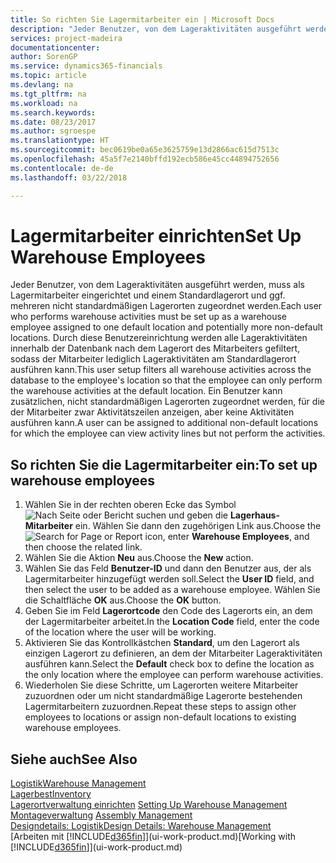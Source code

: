 ```yaml
---
title: So richten Sie Lagermitarbeiter ein | Microsoft Docs
description: "Jeder Benutzer, von dem Lageraktivitäten ausgeführt werden, muss als Lagermitarbeiter eingerichtet und einem Standardlagerort und ggf. mehreren nicht standardmäßigen Lagerorten zugeordnet werden."
services: project-madeira
documentationcenter: 
author: SorenGP
ms.service: dynamics365-financials
ms.topic: article
ms.devlang: na
ms.tgt_pltfrm: na
ms.workload: na
ms.search.keywords: 
ms.date: 08/23/2017
ms.author: sgroespe
ms.translationtype: HT
ms.sourcegitcommit: bec0619be0a65e3625759e13d2866ac615d7513c
ms.openlocfilehash: 45a5f7e2140bffd192ecb586e45cc44894752656
ms.contentlocale: de-de
ms.lasthandoff: 03/22/2018

---
```

# <a name="set-up-warehouse-employees"></a><span data-ttu-id="9611d-103">Lagermitarbeiter einrichten</span><span class="sxs-lookup"><span data-stu-id="9611d-103">Set Up Warehouse Employees</span></span>
<span data-ttu-id="9611d-104">Jeder Benutzer, von dem Lageraktivitäten ausgeführt werden, muss als Lagermitarbeiter eingerichtet und einem Standardlagerort und ggf. mehreren nicht standardmäßigen Lagerorten zugeordnet werden.</span><span class="sxs-lookup"><span data-stu-id="9611d-104">Each user who performs warehouse activities must be set up as a warehouse employee assigned to one default location and potentially more non-default locations.</span></span> <span data-ttu-id="9611d-105">Durch diese Benutzereinrichtung werden alle Lageraktivitäten innerhalb der Datenbank nach dem Lagerort des Mitarbeiters gefiltert, sodass der Mitarbeiter lediglich Lageraktivitäten am Standardlagerort ausführen kann.</span><span class="sxs-lookup"><span data-stu-id="9611d-105">This user setup filters all warehouse activities across the database to the employee's location so that the employee can only perform the warehouse activities at the default location.</span></span> <span data-ttu-id="9611d-106">Ein Benutzer kann zusätzlichen, nicht standardmäßigen Lagerorten zugeordnet werden, für die der Mitarbeiter zwar Aktivitätszeilen anzeigen, aber keine Aktivitäten ausführen kann.</span><span class="sxs-lookup"><span data-stu-id="9611d-106">A user can be assigned to additional non-default locations for which the employee can view activity lines but not perform the activities.</span></span>

## <a name="to-set-up-warehouse-employees"></a><span data-ttu-id="9611d-107">So richten Sie die Lagermitarbeiter ein:</span><span class="sxs-lookup"><span data-stu-id="9611d-107">To set up warehouse employees</span></span>  
1.  <span data-ttu-id="9611d-108">Wählen Sie in der rechten oberen Ecke das Symbol ![Nach Seite oder Bericht suchen](media/ui-search/search_small.png "Nach Seite oder Bericht suchen") und geben die **Lagerhaus-Mitarbeiter** ein. Wählen Sie dann den zugehörigen Link aus.</span><span class="sxs-lookup"><span data-stu-id="9611d-108">Choose the ![Search for Page or Report](media/ui-search/search_small.png "Search for Page or Report icon") icon, enter **Warehouse Employees**, and then choose the related link.</span></span>  
2. <span data-ttu-id="9611d-109">Wählen Sie die Aktion **Neu** aus.</span><span class="sxs-lookup"><span data-stu-id="9611d-109">Choose the **New** action.</span></span>  
3. <span data-ttu-id="9611d-110">Wählen Sie das Feld **Benutzer-ID** und dann den Benutzer aus, der als Lagermitarbeiter hinzugefügt werden soll.</span><span class="sxs-lookup"><span data-stu-id="9611d-110">Select the **User ID** field, and then select the user to be added as a warehouse employee.</span></span> <span data-ttu-id="9611d-111">Wählen Sie die Schaltfläche **OK** aus.</span><span class="sxs-lookup"><span data-stu-id="9611d-111">Choose the **OK** button.</span></span>  
6.  <span data-ttu-id="9611d-112">Geben Sie im Feld **Lagerortcode** den Code des Lagerorts ein, an dem der Lagermitarbeiter arbeitet.</span><span class="sxs-lookup"><span data-stu-id="9611d-112">In the **Location Code** field, enter the code of the location where the user will be working.</span></span>  
7.  <span data-ttu-id="9611d-113">Aktivieren Sie das Kontrollkästchen **Standard**, um den Lagerort als einzigen Lagerort zu definieren, an dem der Mitarbeiter Lageraktivitäten ausführen kann.</span><span class="sxs-lookup"><span data-stu-id="9611d-113">Select the **Default** check box to define the location as the only location where the employee can perform warehouse activities.</span></span>  
8.  <span data-ttu-id="9611d-114">Wiederholen Sie diese Schritte, um Lagerorten weitere Mitarbeiter zuzuordnen oder um nicht standardmäßige Lagerorte bestehenden Lagermitarbeitern zuzuordnen.</span><span class="sxs-lookup"><span data-stu-id="9611d-114">Repeat these steps to assign other employees to locations or assign non-default locations to existing warehouse employees.</span></span>  

## <a name="see-also"></a><span data-ttu-id="9611d-115">Siehe auch</span><span class="sxs-lookup"><span data-stu-id="9611d-115">See Also</span></span>  
[<span data-ttu-id="9611d-116">Logistik</span><span class="sxs-lookup"><span data-stu-id="9611d-116">Warehouse Management</span></span>](warehouse-manage-warehouse.md)  
[<span data-ttu-id="9611d-117">Lagerbest</span><span class="sxs-lookup"><span data-stu-id="9611d-117">Inventory</span></span>](inventory-manage-inventory.md)  
<span data-ttu-id="9611d-118">[Lagerortverwaltung einrichten](warehouse-setup-warehouse.md)   </span><span class="sxs-lookup"><span data-stu-id="9611d-118">[Setting Up Warehouse Management](warehouse-setup-warehouse.md)   </span></span>  
<span data-ttu-id="9611d-119">[Montageverwaltung](assembly-assemble-items.md)  </span><span class="sxs-lookup"><span data-stu-id="9611d-119">[Assembly Management](assembly-assemble-items.md)  </span></span>  
[<span data-ttu-id="9611d-120">Designdetails: Logistik</span><span class="sxs-lookup"><span data-stu-id="9611d-120">Design Details: Warehouse Management</span></span>](design-details-warehouse-management.md)  
<span data-ttu-id="9611d-121">[Arbeiten mit [!INCLUDE[d365fin](includes/d365fin_md.md)]](ui-work-product.md)</span><span class="sxs-lookup"><span data-stu-id="9611d-121">[Working with [!INCLUDE[d365fin](includes/d365fin_md.md)]](ui-work-product.md)</span></span>  

